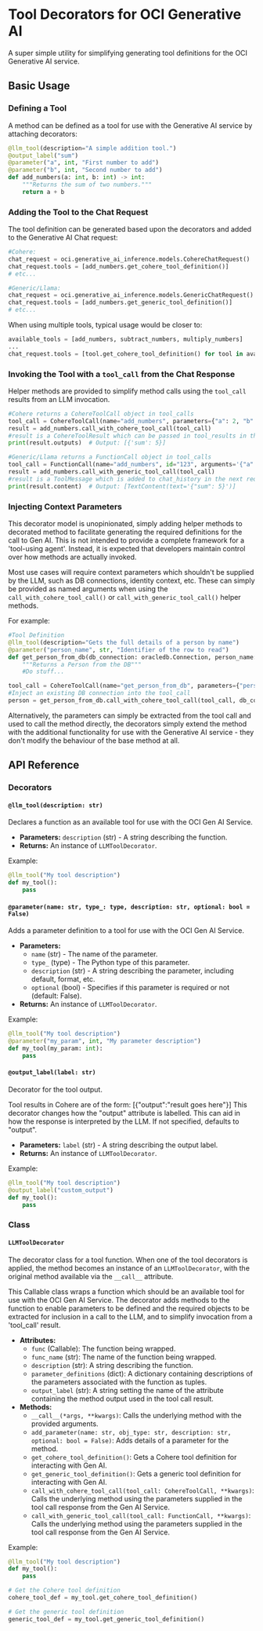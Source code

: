 # Tool Decorators for OCI Generative AI

A super simple utility for simplifying generating tool definitions for the OCI Generative AI service.

## Basic Usage

### Defining a Tool

A method can be defined as a tool for use with the Generative AI service by attaching decorators:

```python
@llm_tool(description="A simple addition tool.")
@output_label("sum")
@parameter("a", int, "First number to add")
@parameter("b", int, "Second number to add")
def add_numbers(a: int, b: int) -> int:
    """Returns the sum of two numbers."""
    return a + b
```

### Adding the Tool to the Chat Request

The tool definition can be generated based upon the decorators and added to the Generative AI Chat request:

```python
#Cohere:
chat_request = oci.generative_ai_inference.models.CohereChatRequest()
chat_request.tools = [add_numbers.get_cohere_tool_definition()]
# etc...

#Generic/Llama:
chat_request = oci.generative_ai_inference.models.GenericChatRequest()
chat_request.tools = [add_numbers.get_generic_tool_definition()]
# etc...
```

When using multiple tools, typical usage would be closer to:

```python
available_tools = [add_numbers, subtract_numbers, multiply_numbers]
...
chat_request.tools = [tool.get_cohere_tool_definition() for tool in available_tools]
```

### Invoking the Tool with a `tool_call` from the Chat Response

Helper methods are provided to simplify method calls using the `tool_call` results from an LLM invocation.

```python
#Cohere returns a CohereToolCall object in tool_calls
tool_call = CohereToolCall(name="add_numbers", parameters={"a": 2, "b": 3})
result = add_numbers.call_with_cohere_tool_call(tool_call)
#result is a CohereToolResult which can be passed in tool_results in the next request
print(result.outputs)  # Output: [{'sum': 5}]

#Generic/Llama returns a FunctionCall object in tool_calls
tool_call = FunctionCall(name="add_numbers", id="123", arguments='{"a": 2, "b": 3}')
result = add_numbers.call_with_generic_tool_call(tool_call)
#result is a ToolMessage which is added to chat_history in the next request
print(result.content)  # Output: [TextContent(text='{"sum": 5}')]
```

### Injecting Context Parameters

This decorator model is unopinionated, simply adding helper methods to decorated method to facilitate generating the required definitions for the call to Gen AI. This is not intended to provide a complete framework for a 'tool-using agent'. Instead, it is expected that developers maintain control over how methods are actually invoked.

Most use cases will require context parameters which shouldn't be supplied by the LLM, such as DB connections, identity context, etc. These can simply be provided as named arguments when using the `call_with_cohere_tool_call()` or `call_with_generic_tool_call()` helper methods.

For example:

```python
#Tool Definition
@llm_tool(description="Gets the full details of a person by name")
@parameter("person_name", str, "Identifier of the row to read")
def get_person_from_db(db_connection: oracledb.Connection, person_name: str) -> Person:
    """Returns a Person from the DB"""
    #Do stuff...

tool_call = CohereToolCall(name="get_person_from_db", parameters={"person_name": "John Smith"})
#Inject an existing DB connection into the tool_call
person = get_person_from_db.call_with_cohere_tool_call(tool_call, db_connection=connection)
```

Alternatively, the parameters can simply be extracted from the tool call and used to call the method directly, the decorators simply extend the method with the additional functionality for use with the Generative AI service - they don't modify the behaviour of the base method at all.

## API Reference

### Decorators

#### `@llm_tool(description: str)`
Declares a function as an available tool for use with the OCI Gen AI Service.

*   **Parameters:** `description` (str) - A string describing the function.
*   **Returns:** An instance of `LLMToolDecorator`.

Example:
```python
@llm_tool("My tool description")
def my_tool():
    pass
```

#### `@parameter(name: str, type_: type, description: str, optional: bool = False)`
Adds a parameter definition to a tool for use with the OCI Gen AI Service.

*   **Parameters:**
    *   `name` (str) - The name of the parameter.
    *   `type_` (type) - The Python type of this parameter.
    *   `description` (str) - A string describing the parameter, including default, format, etc.
    *   `optional` (bool) - Specifies if this parameter is required or not (default: False).
*   **Returns:** An instance of `LLMToolDecorator`.

Example:
```python
@llm_tool("My tool description")
@parameter("my_param", int, "My parameter description")
def my_tool(my_param: int):
    pass
```

#### `@output_label(label: str)`
Decorator for the tool output.

Tool results in Cohere are of the form:
\[{"output":"result goes here"}\]
This decorator changes how the "output" attribute is labelled. This can aid in how the response is interpreted by the LLM. If not specified, defaults to "output".

*   **Parameters:** `label` (str) - A string describing the output label.
*   **Returns:** An instance of `LLMToolDecorator`.

Example:
```python
@llm_tool("My tool description")
@output_label("custom_output")
def my_tool():
    pass
```

### Class

#### `LLMToolDecorator`
The decorator class for a tool function. When one of the tool decorators is applied, the method becomes an instance of an `LLMToolDecorator`, with the original method available via the `__call__` attribute.

This Callable class wraps a function which should be an available tool for use with the OCI Gen AI Service. The decorator adds methods to the function to enable parameters to be defined and the required objects to be extracted for inclusion in a call to the LLM, and to simplify invocation from a 'tool_call' result.

*   **Attributes:**
    *   `func` (Callable): The function being wrapped.
    *   `func_name` (str): The name of the function being wrapped.
    *   `description` (str): A string describing the function.
    *   `parameter_definitions` (dict): A dictionary containing descriptions of the parameters associated with the function as tuples.
    *   `output_label` (str): A string setting the name of the attribute containing the method output used in the tool call result.
*   **Methods:**
    *   `__call__(*args, **kwargs)`: Calls the underlying method with the provided arguments.
    *   `add_parameter(name: str, obj_type: str, description: str, optional: bool = False)`: Adds details of a parameter for the method.
    *   `get_cohere_tool_definition()`: Gets a Cohere tool definition for interacting with Gen AI.
    *   `get_generic_tool_definition()`: Gets a generic tool definition for interacting with Gen AI.
    *   `call_with_cohere_tool_call(tool_call: CohereToolCall, **kwargs)`: Calls the underlying method using the parameters supplied in the tool call response from the Gen AI Service.
    *   `call_with_generic_tool_call(tool_call: FunctionCall, **kwargs)`: Calls the underlying method using the parameters supplied in the tool call response from the Gen AI Service.

Example:
```python
@llm_tool("My tool description")
def my_tool():
    pass

# Get the Cohere tool definition
cohere_tool_def = my_tool.get_cohere_tool_definition()

# Get the generic tool definition
generic_tool_def = my_tool.get_generic_tool_definition()
```
